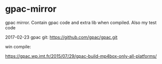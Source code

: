 # gpac-mirror
gpac  mirror. Contain gpac code and extra lib when compiled. Also my test code

2017-02-23
gpac git: https://github.com/gpac/gpac.git

win compile:

https://gpac.wp.imt.fr/2015/07/29/gpac-build-mp4box-only-all-platforms/
